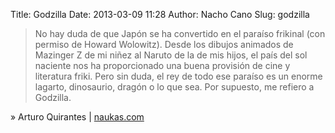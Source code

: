 Title: Godzilla
Date: 2013-03-09 11:28
Author: Nacho Cano
Slug: godzilla

> No hay duda de que Japón se ha convertido en el paraíso frikinal (con
> permiso de Howard Wolowitz). Desde los dibujos animados de Mazinger Z
> de mi niñez al Naruto de la de mis hijos, el país del sol naciente nos
> ha proporcionado una buena provisión de cine y literatura friki. Pero
> sin duda, el rey de todo ese paraíso es un enorme lagarto, dinosaurio,
> dragón o lo que sea. Por supuesto, me refiero a Godzilla.

» Arturo Quirantes | [naukas.com][]

  [naukas.com]: http://naukas.com/2013/03/09/godzilla/
    "Godzilla"
